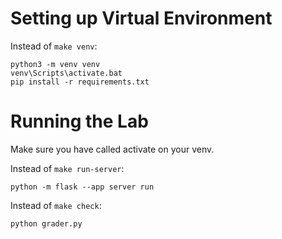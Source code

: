 # Setting up Virtual Environment

Instead of `make venv`:

```
python3 -m venv venv
venv\Scripts\activate.bat
pip install -r requirements.txt
```

# Running the Lab

Make sure you have called activate on your venv.

Instead of `make run-server`:
```
python -m flask --app server run
```


Instead of `make check`:
```
python grader.py
```
